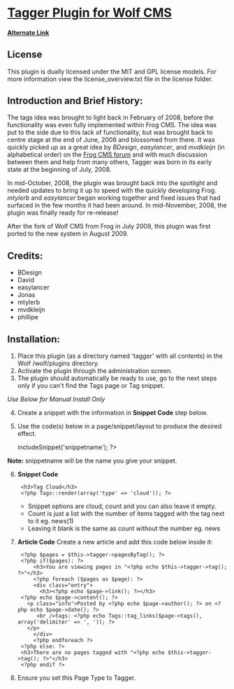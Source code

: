 # [Tagger Plugin for Wolf CMS](http://www.tbeckett.net/articles/plugins/tagger.xhtml)
#### [Alternate Link](http://thehub.silentworks.co.uk/plugins/frog-cms/tagger.html)

## License

This plugin is dually licensed under the MIT and GPL license models.  For more information view the license_overview.txt file in the license folder.

## Introduction and Brief History:

The tags idea was brought to light back in February of 2008, before the functionality was even fully implemented within Frog CMS.  The idea was put to the side due to this lack of functionality, but was brought back to centre stage at the end of June, 2008 and blossomed from there.  It was quickly picked up as a great idea by _BDesign_, _easylancer_, and _mvdkleijn_ (in alphabetical order) on the [Frog CMS forum](http://forum.madebyfrog.com/topic/180) and with much discussion between them and help from many others, Tagger was born in its early state at the beginning of July, 2008.

In mid-October, 2008, the plugin was brought back into the spotlight and needed updates to bring it up to speed with the quickly developing Frog.  _mtylerb_ and _easylancer_ began working together and fixed issues that had surfaced in the few months it had been around.  In mid-November, 2008, the plugin was finally ready for re-release!

After the fork of Wolf CMS from Frog in July 2009, this plugin was first ported to the new system in August 2009.

## Credits:

* BDesign
* David
* easylancer
* Jonas
* mtylerb
* mvdkleijn
* phillipe

## Installation:

1. Place this plugin (as a directory named 'tagger' with all contents) in the Wolf /wolf/plugins directory.
2. Activate the plugin through the administration screen.
3. The plugin should automatically be ready to use, go to the next steps only if you can't find the Tags page or Tag snippet.

_Use Below for Manual Install Only_

4. Create a snippet with the information in __Snippet Code__ step below.
5. Use the code(s) below in a page/snippet/layout to produce the desired effect.

    <?php $this->includeSnippet('snippetname'); ?>

__Note:__ snippetname will be the name you give your snippet.

6. __Snippet Code__

        <h3>Tag Cloud</h3>
        <?php Tags::render(array('type' => 'cloud')); ?>

   * Snippet options are cloud, count and you can also leave it empty.
   * Count is just a list with the number of items tagged with the tag next to it eg. news(1)
   * Leaving it blank is the same as count without the number eg. news

7. __Article Code__
Create a new article and add this code below inside it:

        <?php $pages = $this->tagger->pagesByTag(); ?>
		<?php if($pages): ?>
			<h3>You are viewing pages in "<?php echo $this->tagger->tag(); ?>"</h3>
			<?php foreach ($pages as $page): ?>
			<div class="entry">
			  <h3><?php echo $page->link(); ?></h3>
		<?php echo $page->content(); ?>
		  <p class="info">Posted by <?php echo $page->author(); ?> on <?php echo $page->date(); ?>  
		     <br />tags: <?php echo Tags::tag_links($page->tags(), array('delimiter' => ', ')); ?>
		  </p>
			</div>
			<?php endforeach ?>
		<?php else: ?>
		<h3>There are no pages tagged with "<?php echo $this->tagger->tag(); ?>"</h3>
		<?php endif ?>

8. Ensure you set this Page Type to Tagger.
